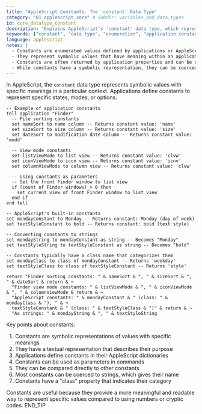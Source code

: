 ```yaml
---
title: "AppleScript Constants: The 'constant' Data Type"
category: "01_applescript_core" # Subdir: variables_and_data_types
id: core_datatype_constant
description: "Explains AppleScript's 'constant' data type, which represents named constant values used by applications."
keywords: ["constant", "data type", "enumeration", "application constants", "symbolic values", "type coercion"]
language: applescript
notes: |
  - Constants are enumerated values defined by applications or AppleScript
  - They represent symbolic values that have meaning within an application's context
  - Constants are often returned by application properties and can be used as parameters
  - While constants have a symbolic representation, they can be coerced to strings
---
```


In AppleScript, the `constant` data type represents symbolic values with specific meanings in a particular context. Applications define constants to represent specific states, modes, or options.

```applescript
-- Example of application constants
tell application "Finder"
  -- File sorting constants
  set nameSort to name column -- Returns constant value: 'name'
  set sizeSort to size column -- Returns constant value: 'size'
  set dateSort to modification date column -- Returns constant value: 'modd'
  
  -- View mode constants
  set listViewMode to list view -- Returns constant value: 'clvw'
  set iconViewMode to icon view -- Returns constant value: 'icnv'
  set columnViewMode to column view -- Returns constant value: 'clvw'
  
  -- Using constants as parameters
  -- Set the front Finder window to list view
  if (count of Finder windows) > 0 then
    set current view of front Finder window to list view
  end if
end tell

-- AppleScript's built-in constants
set mondayConstant to Monday -- Returns constant: Monday (day of week)
set textStyleConstant to bold -- Returns constant: bold (text style)

-- Converting constants to strings
set mondayString to mondayConstant as string -- Becomes "Monday"
set textStyleString to textStyleConstant as string -- Becomes "bold"

-- Constants typically have a class name that categorizes them
set mondayClass to class of mondayConstant -- Returns 'weekday'
set textStyleClass to class of textStyleConstant -- Returns 'style'

return "Finder sorting constants: " & nameSort & ", " & sizeSort & ", " & dateSort & return & ¬
  "Finder view mode constants: " & listViewMode & ", " & iconViewMode & ", " & columnViewMode & return & ¬
  "AppleScript constants: " & mondayConstant & " (class: " & mondayClass & "), " & ¬
  textStyleConstant & " (class: " & textStyleClass & ")" & return & ¬
  "As strings: " & mondayString & ", " & textStyleString
```

Key points about constants:

1. Constants are symbolic representations of values with specific meanings
2. They have a textual representation that describes their purpose
3. Applications define constants in their AppleScript dictionaries
4. Constants can be used as parameters in commands
5. They can be compared directly to other constants
6. Most constants can be coerced to strings, which gives their name
7. Constants have a "class" property that indicates their category

Constants are useful because they provide a more meaningful and readable way to represent specific values compared to using numbers or cryptic codes.
END_TIP